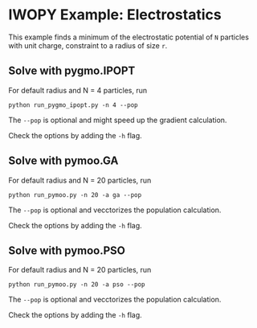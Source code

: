 # IWOPY Example: Electrostatics

This example finds a minimum of the electrostatic potential of `N` particles with unit charge, constraint to a radius of size `r`. 

## Solve with pygmo.IPOPT

For default radius and N = 4 particles, run
```
python run_pygmo_ipopt.py -n 4 --pop
```
The `--pop` is optional and might speed up the gradient calculation.

Check the options by adding the `-h` flag.

## Solve with pymoo.GA

For default radius and N = 20 particles, run
```
python run_pymoo.py -n 20 -a ga --pop
```
The `--pop` is optional and vecctorizes the population calculation.

Check the options by adding the `-h` flag.

## Solve with pymoo.PSO

For default radius and N = 20 particles, run
```
python run_pymoo.py -n 20 -a pso --pop
```
The `--pop` is optional and vecctorizes the population calculation.

Check the options by adding the `-h` flag.
